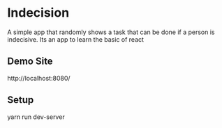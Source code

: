 # Indecision
A simple app that randomly shows a task that can be done if a person is indecisive.
Its an app to learn the basic of react

## Demo Site
http://localhost:8080/

## Setup
yarn run dev-server
